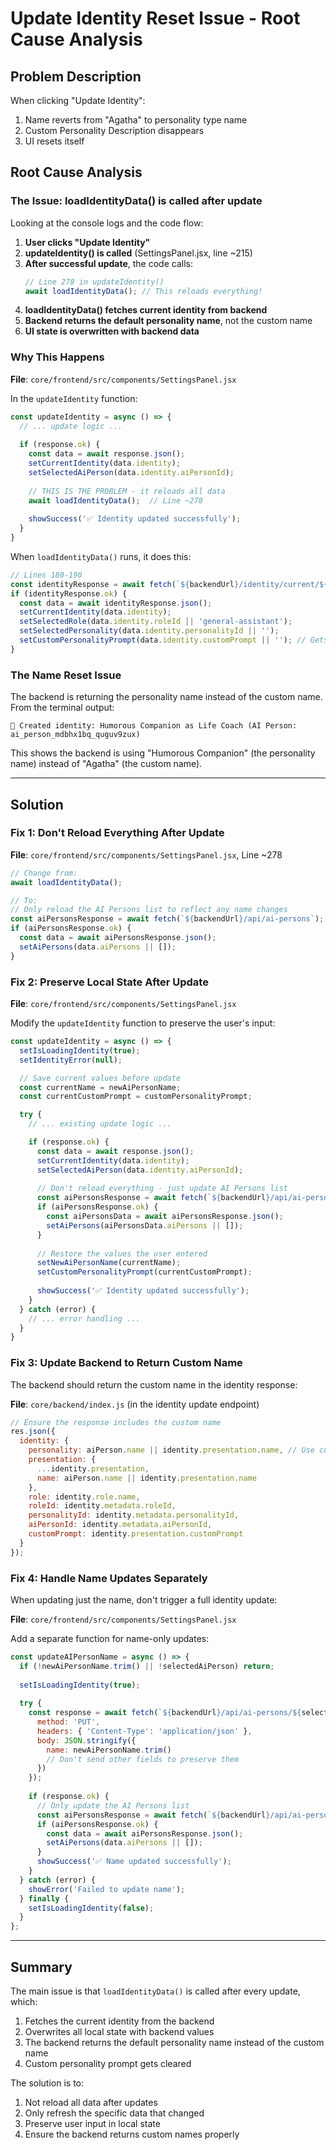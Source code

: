 # Update Identity Reset Issue - Root Cause Analysis

## Problem Description
When clicking "Update Identity":
1. Name reverts from "Agatha" to personality type name
2. Custom Personality Description disappears
3. UI resets itself

## Root Cause Analysis

### The Issue: loadIdentityData() is called after update

Looking at the console logs and the code flow:

1. **User clicks "Update Identity"**
2. **updateIdentity() is called** (SettingsPanel.jsx, line ~215)
3. **After successful update**, the code calls:
   ```javascript
   // Line 278 in updateIdentity()
   await loadIdentityData(); // This reloads everything!
   ```
4. **loadIdentityData() fetches current identity from backend**
5. **Backend returns the default personality name**, not the custom name
6. **UI state is overwritten with backend data**

### Why This Happens

**File**: `core/frontend/src/components/SettingsPanel.jsx`

In the `updateIdentity` function:
```javascript
const updateIdentity = async () => {
  // ... update logic ...
  
  if (response.ok) {
    const data = await response.json();
    setCurrentIdentity(data.identity);
    setSelectedAiPerson(data.identity.aiPersonId);
    
    // THIS IS THE PROBLEM - it reloads all data
    await loadIdentityData();  // Line ~278
    
    showSuccess('✅ Identity updated successfully');
  }
}
```

When `loadIdentityData()` runs, it does this:
```javascript
// Lines 180-190
const identityResponse = await fetch(`${backendUrl}/identity/current/${sessionId}`);
if (identityResponse.ok) {
  const data = await identityResponse.json();
  setCurrentIdentity(data.identity);
  setSelectedRole(data.identity.roleId || 'general-assistant');
  setSelectedPersonality(data.identity.personalityId || '');
  setCustomPersonalityPrompt(data.identity.customPrompt || ''); // Gets overwritten!
}
```

### The Name Reset Issue

The backend is returning the personality name instead of the custom name. From the terminal output:
```
🎯 Created identity: Humorous Companion as Life Coach (AI Person: ai_person_mdbhx1bq_quguv9zux)
```

This shows the backend is using "Humorous Companion" (the personality name) instead of "Agatha" (the custom name).

---

## Solution

### Fix 1: Don't Reload Everything After Update

**File**: `core/frontend/src/components/SettingsPanel.jsx`, Line ~278

```javascript
// Change from:
await loadIdentityData();

// To:
// Only reload the AI Persons list to reflect any name changes
const aiPersonsResponse = await fetch(`${backendUrl}/api/ai-persons`);
if (aiPersonsResponse.ok) {
  const data = await aiPersonsResponse.json();
  setAiPersons(data.aiPersons || []);
}
```

### Fix 2: Preserve Local State After Update

**File**: `core/frontend/src/components/SettingsPanel.jsx`

Modify the `updateIdentity` function to preserve the user's input:
```javascript
const updateIdentity = async () => {
  setIsLoadingIdentity(true);
  setIdentityError(null);

  // Save current values before update
  const currentName = newAiPersonName;
  const currentCustomPrompt = customPersonalityPrompt;

  try {
    // ... existing update logic ...

    if (response.ok) {
      const data = await response.json();
      setCurrentIdentity(data.identity);
      setSelectedAiPerson(data.identity.aiPersonId);
      
      // Don't reload everything - just update AI Persons list
      const aiPersonsResponse = await fetch(`${backendUrl}/api/ai-persons`);
      if (aiPersonsResponse.ok) {
        const aiPersonsData = await aiPersonsResponse.json();
        setAiPersons(aiPersonsData.aiPersons || []);
      }
      
      // Restore the values the user entered
      setNewAiPersonName(currentName);
      setCustomPersonalityPrompt(currentCustomPrompt);
      
      showSuccess('✅ Identity updated successfully');
    }
  } catch (error) {
    // ... error handling ...
  }
}
```

### Fix 3: Update Backend to Return Custom Name

The backend should return the custom name in the identity response:

**File**: `core/backend/index.js` (in the identity update endpoint)

```javascript
// Ensure the response includes the custom name
res.json({
  identity: {
    personality: aiPerson.name || identity.presentation.name, // Use custom name
    presentation: {
      ...identity.presentation,
      name: aiPerson.name || identity.presentation.name
    },
    role: identity.role.name,
    roleId: identity.metadata.roleId,
    personalityId: identity.metadata.personalityId,
    aiPersonId: identity.metadata.aiPersonId,
    customPrompt: identity.presentation.customPrompt
  }
});
```

### Fix 4: Handle Name Updates Separately

When updating just the name, don't trigger a full identity update:

**File**: `core/frontend/src/components/SettingsPanel.jsx`

Add a separate function for name-only updates:
```javascript
const updateAIPersonName = async () => {
  if (!newAiPersonName.trim() || !selectedAiPerson) return;
  
  setIsLoadingIdentity(true);
  
  try {
    const response = await fetch(`${backendUrl}/api/ai-persons/${selectedAiPerson}`, {
      method: 'PUT',
      headers: { 'Content-Type': 'application/json' },
      body: JSON.stringify({
        name: newAiPersonName.trim()
        // Don't send other fields to preserve them
      })
    });
    
    if (response.ok) {
      // Only update the AI Persons list
      const aiPersonsResponse = await fetch(`${backendUrl}/api/ai-persons`);
      if (aiPersonsResponse.ok) {
        const data = await aiPersonsResponse.json();
        setAiPersons(data.aiPersons || []);
      }
      showSuccess('✅ Name updated successfully');
    }
  } catch (error) {
    showError('Failed to update name');
  } finally {
    setIsLoadingIdentity(false);
  }
};
```

---

## Summary

The main issue is that `loadIdentityData()` is called after every update, which:
1. Fetches the current identity from the backend
2. Overwrites all local state with backend values
3. The backend returns the default personality name instead of the custom name
4. Custom personality prompt gets cleared

The solution is to:
1. Not reload all data after updates
2. Only refresh the specific data that changed
3. Preserve user input in local state
4. Ensure the backend returns custom names properly
